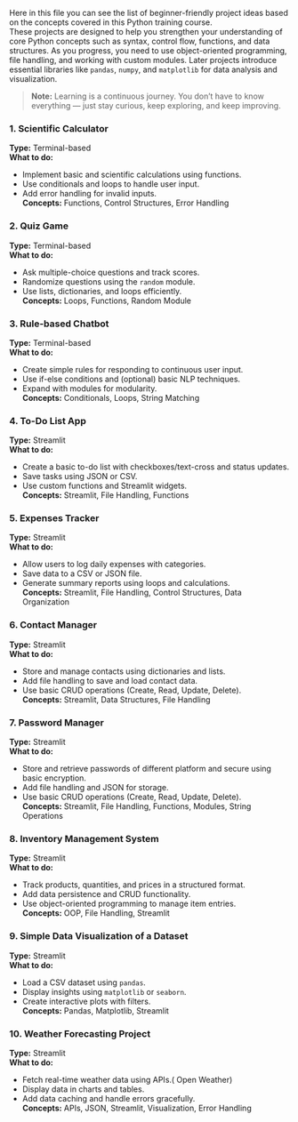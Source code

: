 Here in this file you can see the list of beginner-friendly project ideas based on the concepts covered in this Python training course.  
These projects are designed to help you strengthen your understanding of core Python concepts such as syntax, control flow, functions, and data structures. As you progress, you need to use object-oriented programming, file handling, and working with custom modules. Later projects introduce essential libraries like `pandas`, `numpy`, and `matplotlib` for data analysis and visualization.

> **Note:** Learning is a continuous journey. You don’t have to know everything — just stay curious, keep exploring, and keep improving.

### 1. Scientific Calculator

**Type:** Terminal-based  
**What to do:**

- Implement basic and scientific calculations using functions.
- Use conditionals and loops to handle user input.
- Add error handling for invalid inputs.  
  **Concepts:** Functions, Control Structures, Error Handling

### 2. Quiz Game

**Type:** Terminal-based  
**What to do:**

- Ask multiple-choice questions and track scores.
- Randomize questions using the `random` module.
- Use lists, dictionaries, and loops efficiently.  
  **Concepts:** Loops, Functions, Random Module

### 3. Rule-based Chatbot

**Type:** Terminal-based  
**What to do:**

- Create simple rules for responding to continuous user input.
- Use if-else conditions and (optional) basic NLP techniques.
- Expand with modules for modularity.  
  **Concepts:** Conditionals, Loops, String Matching

### 4. To-Do List App

**Type:** Streamlit  
**What to do:**

- Create a basic to-do list with checkboxes/text-cross and status updates.
- Save tasks using JSON or CSV.
- Use custom functions and Streamlit widgets.  
  **Concepts:** Streamlit, File Handling, Functions

### 5. Expenses Tracker

**Type:** Streamlit  
**What to do:**

- Allow users to log daily expenses with categories.
- Save data to a CSV or JSON file.
- Generate summary reports using loops and calculations.  
  **Concepts:** Streamlit, File Handling, Control Structures, Data Organization

### 6. Contact Manager

**Type:** Streamlit  
**What to do:**

- Store and manage contacts using dictionaries and lists.
- Add file handling to save and load contact data.
- Use basic CRUD operations (Create, Read, Update, Delete).  
  **Concepts:** Streamlit, Data Structures, File Handling

### 7. Password Manager

**Type:** Streamlit  
**What to do:**

- Store and retrieve passwords of different platform and secure using basic encryption.
- Add file handling and JSON for storage.
- Use basic CRUD operations (Create, Read, Update, Delete).  
  **Concepts:** Streamlit, File Handling, Functions, Modules, String Operations

### 8. Inventory Management System

**Type:** Streamlit  
**What to do:**

- Track products, quantities, and prices in a structured format.
- Add data persistence and CRUD functionality.
- Use object-oriented programming to manage item entries.  
  **Concepts:** OOP, File Handling, Streamlit

### 9. Simple Data Visualization of a Dataset

**Type:** Streamlit  
**What to do:**

- Load a CSV dataset using `pandas`.
- Display insights using `matplotlib` or `seaborn`.
- Create interactive plots with filters.  
  **Concepts:** Pandas, Matplotlib, Streamlit

### 10. Weather Forecasting Project

**Type:** Streamlit  
**What to do:**

- Fetch real-time weather data using APIs.( Open Weather)
- Display data in charts and tables.
- Add data caching and handle errors gracefully.  
  **Concepts:** APIs, JSON, Streamlit, Visualization, Error Handling
